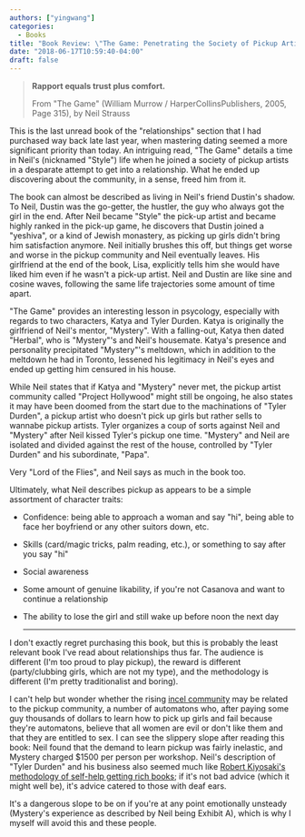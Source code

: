 ```yaml
---
authors: ["yingwang"]
categories:
  - Books
title: "Book Review: \"The Game: Penetrating the Society of Pickup Artists\", by Neil Strauss"
date: "2018-06-17T10:59:40-04:00"
draft: false
---
```


> **Rapport equals trust plus comfort.**
>
> From "The Game" (William Murrow / HarperCollinsPublishers, 2005, Page 315), by
> Neil Strauss

This is the last unread book of the "relationships" section that I had purchased
way back late last year, when mastering dating seemed a more significant
priority than today. An intriguing read, "The Game" details a time in Neil's
(nicknamed "Style") life when he joined a society of pickup artists in a
desparate attempt to get into a relationship. What he ended up discovering about
the community, in a sense, freed him from it.

The book can almost be described as living in Neil's friend Dustin's shadow. To
Neil, Dustin was the go-getter, the hustler, the guy who always got the girl in
the end. After Neil became "Style" the pick-up artist and became highly ranked
in the pick-up game, he discovers that Dustin joined a "yeshiva", or a kind of
Jewish monastery, as picking up girls didn't bring him satisfaction anymore.
Neil initially brushes this off, but things get worse and worse in the pickup
community and Neil eventually leaves. His girlfriend at the end of the book,
Lisa, explicitly tells him she would have liked him even if he wasn't a pick-up
artist. Neil and Dustin are like sine and cosine waves, following the same life
trajectories some amount of time apart.

"The Game" provides an interesting lesson in psycology, especially with regards
to two characters, Katya and Tyler Durden. Katya is originally the girlfriend of
Neil's mentor, "Mystery". With a falling-out, Katya then dated "Herbal", who is
"Mystery"'s and Neil's housemate. Katya's presence and personality precipitated
"Mystery"'s meltdown, which in addition to the meltdown he had in Toronto,
lessened his legitimacy in Neil's eyes and ended up getting him censured in his
house.

While Neil states that if Katya and "Mystery" never met, the pickup artist
community called "Project Hollywood" might still be ongoing, he also states it
may have been doomed from the start due to the machinations of "Tyler Durden", a
pickup artist who doesn't pick up girls but rather sells to wannabe pickup
artists. Tyler organizes a coup of sorts against Neil and "Mystery" after Neil
kissed Tyler's pickup one time. "Mystery" and Neil are isolated and divided
against the rest of the house, controlled by "Tyler Durden" and his subordinate,
"Papa".

Very "Lord of the Flies", and Neil says as much in the book too.

Ultimately, what Neil describes pickup as appears to be a simple assortment of
character traits:

- Confidence: being able to approach a woman and say "hi", being able to face
  her boyfriend or any other suitors down, etc.

- Skills (card/magic tricks, palm reading, etc.), or something to say after you
  say "hi"

- Social awareness

- Some amount of genuine likability, if you're not Casanova and want to continue
  a relationship

- The ability to lose the girl and still wake up before noon the next day
  ___________

I don't exactly regret purchasing this book, but this is probably the least
relevant book I've read about relationships thus far. The audience is different
(I'm too proud to play pickup), the reward is different (party/clubbing girls,
which are not my type), and the methodology is different (I'm pretty
traditionalist and boring).

I can't help but wonder whether the rising [incel
community](https://www.urbandictionary.com/define.php?term=incel) may be related
to the pickup community, a number of automatons who, after paying some guy
thousands of dollars to learn how to pick up girls and fail because they're
automatons, believe that all women are evil or don't like them and that they are
entitled to sex. I can see the slippery slope after reading this book: Neil
found that the demand to learn pickup was fairly inelastic, and Mystery charged
$1500 per person per workshop. Neil's description of "Tyler Durden" and his
business also seemed much like [Robert Kiyosaki's methodology of self-help
getting rich books](http://www.richdad.com/); if it's not bad advice (which it
might well be), it's advice catered to those with deaf ears.

It's a dangerous slope to be on if you're at any point emotionally unsteady
(Mystery's experience as described by Neil being Exhibit A), which is why I
myself will avoid this and these people.
